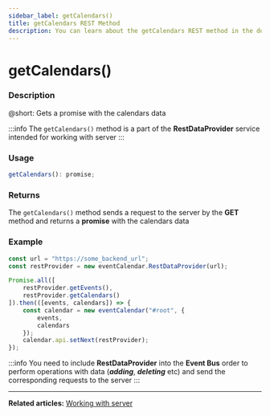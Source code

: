 ```yaml
---
sidebar_label: getCalendars()
title: getCalendars REST Method
description: You can learn about the getCalendars REST method in the documentation of the DHTMLX JavaScript Event Calendar library. Browse developer guides and API reference, try out code examples and live demos, and download a free 30-day evaluation version of DHTMLX Event Calendar.
---
```


# getCalendars()

### Description

@short: Gets a promise with the calendars data

:::info
The `getCalendars()` method is a part of the **RestDataProvider** service intended for working with server
:::

### Usage

~~~jsx {}
getCalendars(): promise;
~~~

### Returns

The `getCalendars()` method sends a request to the server by the **GET** method and returns a **promise** with the calendars data

### Example

~~~jsx {6,10}
const url = "https://some_backend_url";
const restProvider = new eventCalendar.RestDataProvider(url);

Promise.all([
    restProvider.getEvents(),
    restProvider.getCalendars()
]).then(([events, calendars]) => {
    const calendar = new eventCalendar("#root", {
        events,
        calendars
    });
    calendar.api.setNext(restProvider);
});
~~~

:::info
You need to include **RestDataProvider** into the **Event Bus** order to perform operations with data (***adding***, ***deleting*** etc) and send the corresponding requests to the server
:::

---

**Related articles:** [Working with server](/guides/working_with_server)

